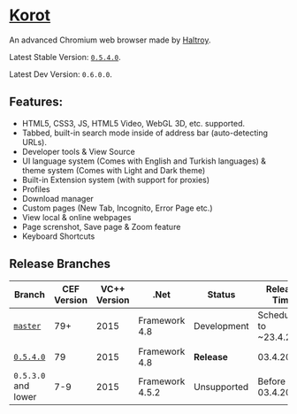 # [Korot](https://haltroy.com/Korot.html "Korot's Page")
An advanced Chromium web browser made by [Haltroy](https://haltroy.com "Haltroy's Website").

Latest Stable Version: [`0.5.4.0`](https://github.com/Haltroy/Korot/releases/tag/0.5.4.0).

Latest Dev Version: `0.6.0.0`.


## Features:
 - HTML5, CSS3, JS, HTML5 Video, WebGL 3D, etc. supported.
 - Tabbed, built-in search mode inside of address bar (auto-detecting URLs).
 - Developer tools & View Source
 - UI language system (Comes with English and Turkish languages) & theme system (Comes with Light and Dark theme)
 - Built-in Extension system (with support for proxies)
 - Profiles
 - Download manager
 - Custom pages (New Tab, Incognito, Error Page etc.)
 - View local & online webpages
 - Page screnshot, Save page & Zoom feature
 - Keyboard Shortcuts
 
 ## Release Branches

 | Branch                                                              | CEF Version | VC++ Version | .Net | Status | Release Time |
|----------------------------------------------------------------------|------|------|-------|-----------------|-------------------|
| [`master`](https://github.com/haltroy/korot)                      | 79+ | 2015 | Framework 4.8 | Development     | Scheduled to ~23.4.2020 |
| [`0.5.4.0`](https://github.com/Haltroy/Korot/tree/0.5.4.0) | 79 | 2015 | Framework 4.8 | **Release**     | 03.4.2020 |
| `0.5.3.0` and lower | 7-9 | 2015 | Framework 4.5.2 | Unsupported     | Before 03.4.2020 |